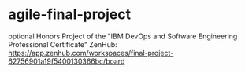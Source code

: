 # agile-final-project
optional Honors Project  of the "IBM DevOps and Software Engineering Professional Certificate"
ZenHub: https://app.zenhub.com/workspaces/final-project-62756901a19f5400130366bc/board
